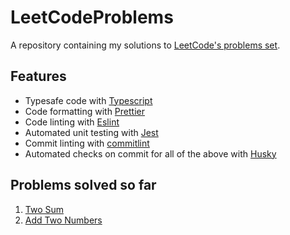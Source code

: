 # LeetCodeProblems

A repository containing my solutions to [LeetCode's problems set](https://leetcode.com/problemset/all/).

## Features

- Typesafe code with [Typescript](https://www.typescriptlang.org/)
- Code formatting with [Prettier](https://prettier.io/)
- Code linting with [Eslint](https://eslint.org/)
- Automated unit testing with [Jest](https://jestjs.io/)
- Commit linting with [commitlint](https://commitlint.js.org/)
- Automated checks on commit for all of the above with [Husky](https://typicode.github.io/husky/)

## Problems solved so far

1. [Two Sum](https://leetcode.com/problems/two-sum/)
2. [Add Two Numbers](https://leetcode.com/problems/add-two-numbers/)
